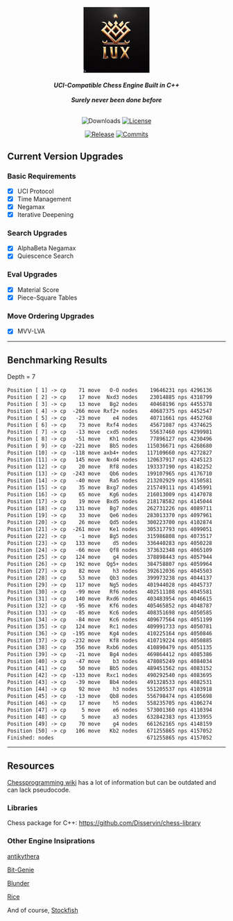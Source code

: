<div align="center">

  <img src="./img/logo.jpg" width="30%">
  <br>
  <br>
  <b><i>UCI-Compatible Chess Engine Built in C++</i></b>
  <br>
  <br>
  <b><i>Surely never been done before</i></b>
  <br>
  <br>

  ![Downloads][downloads-badge]
  [![License][license-badge]][license-link]
  
  [![Release][release-badge]][release-link]
  [![Commits][commits-badge]][commits-link]

</div>

## Current Version Upgrades

### Basic Requirements

 - [x] UCI Protocol
 - [x] Time Management
 - [x] Negamax
 - [x] Iterative Deepening

### Search Upgrades

 - [x] AlphaBeta Negamax
 - [x] Quiescence Search

### Eval Upgrades

 - [x] Material Score
 - [x] Piece-Square Tables

### Move Ordering Upgrades

 - [x] MVV-LVA

---

## Benchmarking Results
Depth = 7
```
Position [ 1] -> cp    71 move   O-O nodes    19646231 nps 4296136
Position [ 2] -> cp    17 move  Nxd3 nodes    23014885 nps 4318799
Position [ 3] -> cp    13 move   Bg2 nodes    40468196 nps 4455378
Position [ 4] -> cp  -266 move Rxf2+ nodes    40687375 nps 4452547
Position [ 5] -> cp   -23 move    e4 nodes    40711661 nps 4452768
Position [ 6] -> cp    73 move  Rxf4 nodes    45671087 nps 4374625
Position [ 7] -> cp   -13 move  cxd5 nodes    55637460 nps 4299981
Position [ 8] -> cp   -51 move   Kh1 nodes    77896127 nps 4230496
Position [ 9] -> cp  -221 move   Bb5 nodes   115036671 nps 4268680
Position [10] -> cp  -118 move axb4+ nodes   117109660 nps 4272827
Position [11] -> cp   145 move  Nxd4 nodes   120637917 nps 4245123
Position [12] -> cp    20 move   Rf8 nodes   193337190 nps 4182252
Position [13] -> cp  -243 move   Qb6 nodes   199107965 nps 4176710
Position [14] -> cp   -40 move   Ra5 nodes   213202929 nps 4150581
Position [15] -> cp    35 move  Bxg7 nodes   215749111 nps 4145991
Position [16] -> cp    65 move   Kg6 nodes   216013009 nps 4147078
Position [17] -> cp    19 move  Bxd5 nodes   218178582 nps 4145044
Position [18] -> cp   131 move   Bg7 nodes   262731226 nps 4089711
Position [19] -> cp    33 move   Qe6 nodes   283013370 nps 4097961
Position [20] -> cp    26 move   Qd5 nodes   300223700 nps 4102874
Position [21] -> cp  -261 move   Ke1 nodes   305317793 nps 4099051
Position [22] -> cp    -1 move   Bg5 nodes   315986808 nps 4073517
Position [23] -> cp   133 move    d5 nodes   336440283 nps 4050228
Position [24] -> cp   -66 move   Qf8 nodes   373632348 nps 4065109
Position [25] -> cp   124 move    g4 nodes   378898443 nps 4057944
Position [26] -> cp   192 move  Qg5+ nodes   384758807 nps 4059964
Position [27] -> cp    82 move    h3 nodes   392612036 nps 4045503
Position [28] -> cp    53 move   Qb3 nodes   399973238 nps 4044137
Position [29] -> cp   117 move   Ng5 nodes   401944028 nps 4045737
Position [30] -> cp   -99 move   Rf6 nodes   402511108 nps 4045581
Position [31] -> cp   140 move  Rxd6 nodes   403483954 nps 4046615
Position [32] -> cp   -95 move   Kf6 nodes   405465852 nps 4048787
Position [33] -> cp   -85 move   Kc6 nodes   408351698 nps 4050585
Position [34] -> cp   -84 move   Kc6 nodes   409677564 nps 4051199
Position [35] -> cp   124 move   Rc1 nodes   409991733 nps 4050781
Position [36] -> cp  -195 move   Kg4 nodes   410225164 nps 4050846
Position [37] -> cp  -232 move   Kf8 nodes   410719224 nps 4050885
Position [38] -> cp   356 move  Rxb6 nodes   410890479 nps 4051135
Position [39] -> cp   -21 move   Bg4 nodes   469864412 nps 4085386
Position [40] -> cp   -47 move    b3 nodes   478085249 nps 4084034
Position [41] -> cp    50 move   Bb5 nodes   489451562 nps 4083152
Position [42] -> cp  -133 move  Rxc1 nodes   490292540 nps 4083695
Position [43] -> cp   -39 move   Bb4 nodes   491328533 nps 4082531
Position [44] -> cp    92 move    h3 nodes   551205537 nps 4103918
Position [45] -> cp   -13 move   Qb8 nodes   556798474 nps 4105698
Position [46] -> cp    17 move    h5 nodes   558235705 nps 4106274
Position [47] -> cp     5 move    e6 nodes   573001360 nps 4110394
Position [48] -> cp     5 move    a3 nodes   632842383 nps 4133955
Position [49] -> cp    70 move    g4 nodes   661262165 nps 4148159
Position [50] -> cp   106 move   Kb2 nodes   671255865 nps 4157052
Finished: nodes                              671255865 nps 4157052
```
---

## Resources

[Chessprogramming wiki](https://www.chessprogramming.org/Main_Page) has a lot of information but can be outdated and can lack pseudocode.

### Libraries 

Chess package for C++: https://github.com/Disservin/chess-library

### Other Engine Insiprations

[antikythera](https://github.com/0hq/antikythera)

[Bit-Genie](https://github.com/Aryan1508/Bit-Genie)

[Blunder](https://github.com/algerbrex/blunder)

[Rice](https://github.com/rafid-dev/rice)

And of course, [Stockfish](https://github.com/official-stockfish/Stockfish)


[downloads-badge]:https://img.shields.io/github/downloads/Sidhant-Roymoulik/Lux/total?color=success&style=for-the-badge

[license-badge]:https://img.shields.io/github/license/Sidhant-Roymoulik/Lux?style=for-the-badge&label=license&color=success
[license-link]:https://github.com/Sidhant-Roymoulik/Lux/blob/master/LICENSE
[release-badge]:https://img.shields.io/github/v/release/Sidhant-Roymoulik/Lux?style=for-the-badge&label=official%20release
[release-link]:https://github.com/Sidhant-Roymoulik/Lux/releases/latest
[commits-badge]:https://img.shields.io/github/commits-since/Sidhant-Roymoulik/Lux/latest?style=for-the-badge
[commits-link]:https://github.com/Sidhant-Roymoulik/Lux/commits/master
